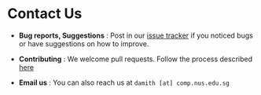 # Contact Us

* **Bug reports, Suggestions** : Post in our [issue tracker](https://github.com/CS2103AUG2016-W09-C1/main/issues)
  if you noticed bugs or have suggestions on how to improve.

* **Contributing** : We welcome pull requests. Follow the process described [here](https://github.com/oss-generic/process)

* **Email us** : You can also reach us at `damith [at] comp.nus.edu.sg`